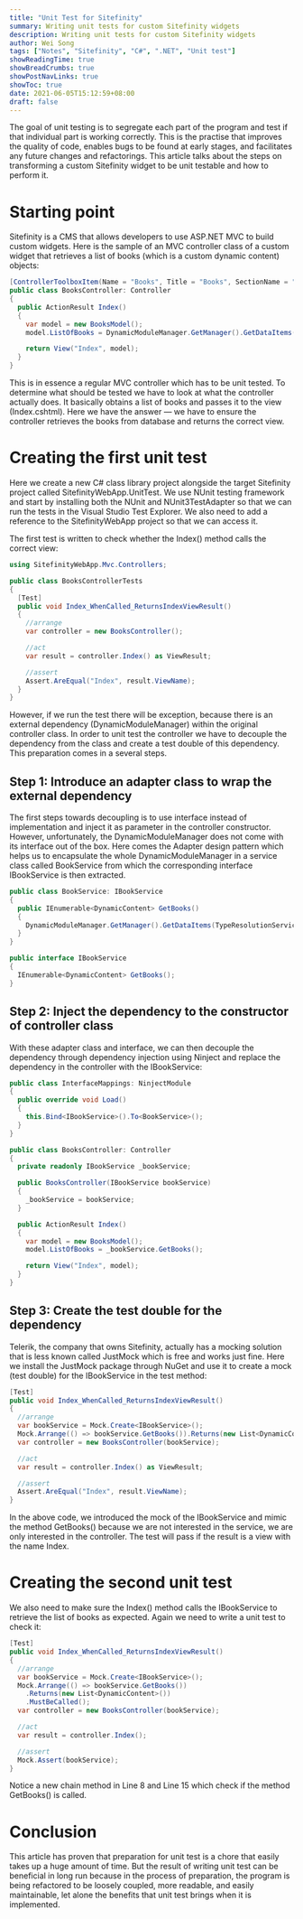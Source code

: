 ```yaml
---
title: "Unit Test for Sitefinity"
summary: Writing unit tests for custom Sitefinity widgets
description: Writing unit tests for custom Sitefinity widgets
author: Wei Song
tags: ["Notes", "Sitefinity", "C#", ".NET", "Unit test"]
showReadingTime: true
showBreadCrumbs: true
showPostNavLinks: true
showToc: true
date: 2021-06-05T15:12:59+08:00
draft: false
---
```


The goal of unit testing is to segregate each part of the program and test if that individual part is working correctly. This is the practise that improves the quality of code, enables bugs to be found at early stages, and facilitates any future changes and refactorings. This article talks about the steps on transforming a custom Sitefinity widget to be unit testable and how to perform it.

# Starting point

Sitefinity is a CMS that allows developers to use ASP.NET MVC to build custom widgets. Here is the sample of an MVC controller class of a custom widget that retrieves a list of books (which is a custom dynamic content) objects:

```c#
[ControllerToolboxItem(Name = "Books", Title = "Books", SectionName = "Custom Widgets")]
public class BooksController: Controller
{
  public ActionResult Index()
  {
    var model = new BooksModel();
    model.ListOfBooks = DynamicModuleManager.GetManager().GetDataItems(TypeResolutionService.ResolveType("Telerik.Sitefinity.DynamicTypes.Model.BooksModule.Book"));

    return View("Index", model);
  }
}
```

This is in essence a regular MVC controller which has to be unit tested. To determine what should be tested we have to look at what the controller actually does. It basically obtains a list of books and passes it to the view (Index.cshtml). Here we have the answer — we have to ensure the controller retrieves the books from database and returns the correct view.

# Creating the first unit test

Here we create a new C# class library project alongside the target Sitefinity project called SitefinityWebApp.UnitTest. We use NUnit testing framework and start by installing both the NUnit and NUnit3TestAdapter so that we can run the tests in the Visual Studio Test Explorer. We also need to add a reference to the SitefinityWebApp project so that we can access it.

The first test is written to check whether the Index() method calls the correct view:

```c#
using SitefinityWebApp.Mvc.Controllers;

public class BooksControllerTests
{
  [Test]
  public void Index_WhenCalled_ReturnsIndexViewResult()
  {
    //arrange
    var controller = new BooksController();

    //act
    var result = controller.Index() as ViewResult;

    //assert
    Assert.AreEqual("Index", result.ViewName);
  }
}
```

However, if we run the test there will be exception, because there is an external dependency (DynamicModuleManager) within the original controller class. In order to unit test the controller we have to decouple the dependency from the class and create a test double of this dependency. This preparation comes in a several steps.

## Step 1: Introduce an adapter class to wrap the external dependency

The first steps towards decoupling is to use interface instead of implementation and inject it as parameter in the controller constructor. However, unfortunately, the DynamicModuleManager does not come with its interface out of the box. Here comes the Adapter design pattern which helps us to encapsulate the whole DynamicModuleManager in a service class called BookService from which the corresponding interface IBookService is then extracted.

```c#
public class BookService: IBookService
{
  public IEnumerable<DynamicContent> GetBooks()
  {
    DynamicModuleManager.GetManager().GetDataItems(TypeResolutionService.ResolveType("Telerik.Sitefinity.DynamicTypes.Model.BooksModule.Book"));
  }
}

public interface IBookService
{
  IEnumerable<DynamicContent> GetBooks();
}
```

## Step 2: Inject the dependency to the constructor of controller class

With these adapter class and interface, we can then decouple the dependency through dependency injection using Ninject and replace the dependency in the controller with the IBookService:

```c#
public class InterfaceMappings: NinjectModule
{
  public override void Load()
  {
    this.Bind<IBookService>().To<BookService>();
  }
}

public class BooksController: Controller
{
  private readonly IBookService _bookService;

  public BooksController(IBookService bookService)
  {
    _bookService = bookService;
  }

  public ActionResult Index()
  {
    var model = new BooksModel();
    model.ListOfBooks = _bookService.GetBooks();

    return View("Index", model);
  }
}
```

## Step 3: Create the test double for the dependency

Telerik, the company that owns Sitefinity, actually has a mocking solution that is less known called JustMock which is free and works just fine. Here we install the JustMock package through NuGet and use it to create a mock (test double) for the IBookService in the test method:

```c#
[Test]
public void Index_WhenCalled_ReturnsIndexViewResult()
{
  //arrange
  var bookService = Mock.Create<IBookService>();
  Mock.Arrange(() => bookService.GetBooks()).Returns(new List<DynamicContent>());
  var controller = new BooksController(bookService);

  //act
  var result = controller.Index() as ViewResult;

  //assert
  Assert.AreEqual("Index", result.ViewName);
}
```

In the above code, we introduced the mock of the IBookService and mimic the method GetBooks() because we are not interested in the service, we are only interested in the controller. The test will pass if the result is a view with the name Index.

# Creating the second unit test

We also need to make sure the Index() method calls the IBookService to retrieve the list of books as expected. Again we need to write a unit test to check it:

```c#
[Test]
public void Index_WhenCalled_ReturnsIndexViewResult()
{
  //arrange
  var bookService = Mock.Create<IBookService>();
  Mock.Arrange(() => bookService.GetBooks())
    .Returns(new List<DynamicContent>())
    .MustBeCalled();
  var controller = new BooksController(bookService);

  //act
  var result = controller.Index();

  //assert
  Mock.Assert(bookService);
}
```

Notice a new chain method in Line 8 and Line 15 which check if the method GetBooks() is called.

# Conclusion

This article has proven that preparation for unit test is a chore that easily takes up a huge amount of time. But the result of writing unit test can be beneficial in long run because in the process of preparation, the program is being refactored to be loosely coupled, more readable, and easily maintainable, let alone the benefits that unit test brings when it is implemented.
